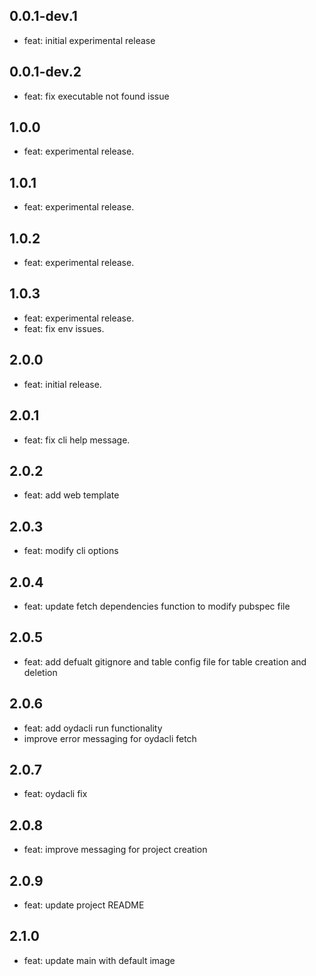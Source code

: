 ## 0.0.1-dev.1

-   feat: initial experimental release

## 0.0.1-dev.2

-   feat: fix executable not found issue

## 1.0.0

-   feat: experimental release.

## 1.0.1

-   feat: experimental release.

## 1.0.2

-   feat: experimental release.

## 1.0.3

-   feat: experimental release.
-   feat: fix env issues.

## 2.0.0

-   feat: initial release.

## 2.0.1

-   feat: fix cli help message.

## 2.0.2

-   feat: add web template

## 2.0.3

-   feat: modify cli options

## 2.0.4

-   feat: update fetch dependencies function to modify pubspec file

## 2.0.5

-   feat: add defualt gitignore and table config file for table creation and deletion

## 2.0.6

-   feat: add oydacli run functionality
-   improve error messaging for oydacli fetch

## 2.0.7

-   feat: oydacli fix

## 2.0.8

-   feat: improve messaging for project creation

## 2.0.9

-   feat: update project README

## 2.1.0

-   feat: update main with default image
